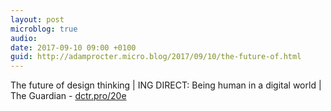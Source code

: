 ```yaml
---
layout: post
microblog: true
audio: 
date: 2017-09-10 09:00 +0100
guid: http://adamprocter.micro.blog/2017/09/10/the-future-of.html
---
```

The future of design thinking | ING DIRECT: Being human in a digital world | The Guardian - [dctr.pro/20e](http://dctr.pro/20e)
